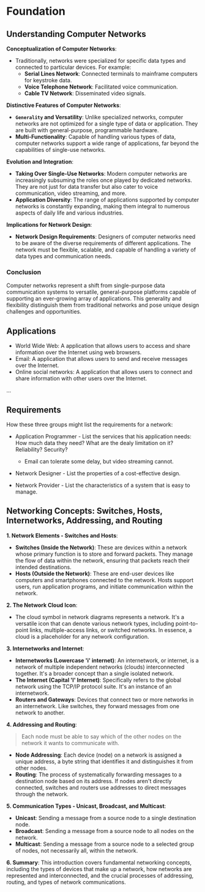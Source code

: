 # Foundation 

## Understanding Computer Networks

**Conceptualization of Computer Networks**:
- Traditionally, networks were specialized for specific data types and connected to particular devices. For example:
  - **Serial Lines Network**: Connected terminals to mainframe computers for keystroke data.
  - **Voice Telephone Network**: Facilitated voice communication.
  - **Cable TV Network**: Disseminated video signals.

**Distinctive Features of Computer Networks**:
- **`Generality` and Versatility**: Unlike specialized networks, computer networks are not optimized for a single type of data or application. They are built with general-purpose, programmable hardware.
- **Multi-Functionality**: Capable of handling various types of data, computer networks support a wide range of applications, far beyond the capabilities of single-use networks.

**Evolution and Integration**:
- **Taking Over Single-Use Networks**: Modern computer networks are increasingly subsuming the roles once played by dedicated networks. They are not just for data transfer but also cater to voice communication, video streaming, and more.
- **Application Diversity**: The range of applications supported by computer networks is constantly expanding, making them integral to numerous aspects of daily life and various industries.

**Implications for Network Design**:
- **Network Design Requirements**: Designers of computer networks need to be aware of the diverse requirements of different applications. The network must be flexible, scalable, and capable of handling a variety of data types and communication needs.

### Conclusion
Computer networks represent a shift from single-purpose data communication systems to versatile, general-purpose platforms capable of supporting an ever-growing array of applications. This generality and flexibility distinguish them from traditional networks and pose unique design challenges and opportunities.

## Applications

- World Wide Web: A application that allows users to access and share information over the Internet using web browsers.
- Email: A application that allows users to send and receive messages over the Internet.
- Online social networks: A application that allows users to connect and share information with other users over the Internet.

...

## Requirements

How these three groups might list the requirements for a network:

- Application Programmer -  List the services that his application needs: How much data they need? What are the dealy limitation on it? Reliability? Security? 
    - Email can tolerate some delay, but video streaming cannot.
    
- Network Designer - List the properties of a cost-effective design.

- Network Provider - List the characteristics of a system that is easy to manage. 


## Networking Concepts: Switches, Hosts, Internetworks, Addressing, and Routing

**1. Network Elements - Switches and Hosts**:
   - **Switches (Inside the Network)**: These are devices within a network whose primary function is to store and forward packets. They manage the flow of data within the network, ensuring that packets reach their intended destinations.
   - **Hosts (Outside the Network)**: These are end-user devices like computers and smartphones connected to the network. Hosts support users, run application programs, and initiate communication within the network.

**2. The Network Cloud Icon**:
   - The cloud symbol in network diagrams represents a network. It's a versatile icon that can denote various network types, including point-to-point links, multiple-access links, or switched networks. In essence, a cloud is a placeholder for any network configuration.

**3. Internetworks and Internet**:
   - **Internetworks (Lowercase 'i' internet)**: An internetwork, or internet, is a network of multiple independent networks (clouds) interconnected together. It's a broader concept than a single isolated network.
   - **The Internet (Capital 'I' Internet)**: Specifically refers to the global network using the TCP/IP protocol suite. It's an instance of an internetwork.
   - **Routers and Gateways**: Devices that connect two or more networks in an internetwork. Like switches, they forward messages from one network to another.

**4. Addressing and Routing**:
> Each node must be able to say which of the other nodes on the network it wants to communicate with. 
   - **Node Addressing**: Each device (node) on a network is assigned a unique address, a byte string that identifies it and distinguishes it from other nodes.
   - **Routing**: The process of systematically forwarding messages to a destination node based on its address. If nodes aren't directly connected, switches and routers use addresses to direct messages through the network.

**5. Communication Types - Unicast, Broadcast, and Multicast**:
   - **Unicast**: Sending a message from a source node to a single destination node.
   - **Broadcast**: Sending a message from a source node to all nodes on the network.
   - **Multicast**: Sending a message from a source node to a selected group of nodes, not necessarily all, within the network.

**6. Summary**:
This introduction covers fundamental networking concepts, including the types of devices that make up a network, how networks are represented and interconnected, and the crucial processes of addressing, routing, and types of network communications.
